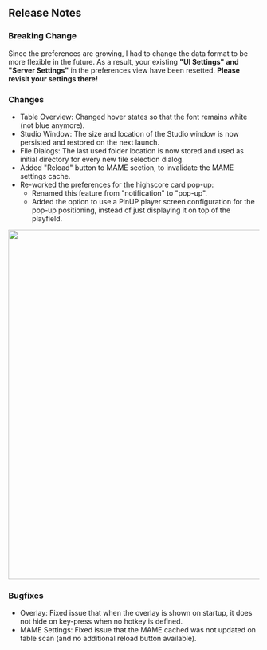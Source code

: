 ## Release Notes

### Breaking Change

Since the preferences are growing, I had to change the data format to be more flexible in the future.
As a result, your existing **"UI Settings" and "Server Settings"** in the preferences view have been resetted.
**Please revisit your settings there!**

### Changes

- Table Overview: Changed hover states so that the font remains white (not blue anymore).
- Studio Window: The size and location of the Studio window is now persisted and restored on the next launch.
- File Dialogs: The last used folder location is now stored and used as initial directory for every new file selection dialog.
- Added "Reload" button to MAME section, to invalidate the MAME settings cache.
- Re-worked the preferences for the highscore card pop-up:
  - Renamed this feature from "notification" to "pop-up".
  - Added the option to use a PinUP player screen configuration for the pop-up positioning, instead of just displaying it on top of the playfield.

<img src="https://raw.githubusercontent.com/syd711/vpin-studio/main/documentation/highscores/card-popup.png" width="700" />


### Bugfixes

- Overlay: Fixed issue that when the overlay is shown on startup, it does not hide on key-press when no hotkey is defined.
- MAME Settings: Fixed issue that the MAME cached was not updated on table scan (and no additional reload button available).
